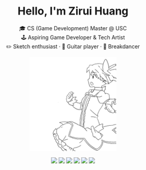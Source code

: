 
<h1 align="center">Hello, I'm Zirui Huang</h1>

<p align="center">
  🎓 CS (Game Development) Master @ USC <br>
  🕹️ Aspiring Game Developer & Tech Artist <br>
  ✏️ Sketch enthusiast · 🎸 Guitar player · 🕺 Breakdancer
</p>

<p align="center">
  <img src="小圆.gif" alt="banner" width="230px" />
</p>

<!-- Tech badges -->
<p align="center">
  <img src="https://img.shields.io/badge/C++-00599C?style=flat&logo=c%2B%2B&logoColor=white" />
  <img src="https://img.shields.io/badge/C%23-239120?style=flat&logo=c-sharp&logoColor=white" />
  <img src="https://img.shields.io/badge/Unity-000000?style=flat&logo=unity&logoColor=white" />
  <img src="https://img.shields.io/badge/Unreal-313131?style=flat&logo=unrealengine&logoColor=white" />
  <img src="https://img.shields.io/badge/HLSL-8C8C8C?style=flat&logo=visualstudio&logoColor=white" />
  <img src="https://img.shields.io/badge/OpenGL-5586A4?style=flat&logo=opengl&logoColor=white" />
</p>

<!-- Most used languages -->
<!-- 
<p align="center">
  
    <img src="https://github-readme-stats.vercel.app/api?username=angel4576&hide=issues&hide_rank=true&theme=dark&show_icons=true" />
  
  <img src="https://github-readme-stats.vercel.app/api/top-langs/?username=angel4576&layout=compact&theme=swift" />
</p>
-->

<!--
  <p align="center">
    <img src="https://komarev.com/ghpvc/?username=ziruihuang&color=blue&style=flat-square" alt="Profile views" />
  </p>
-->
